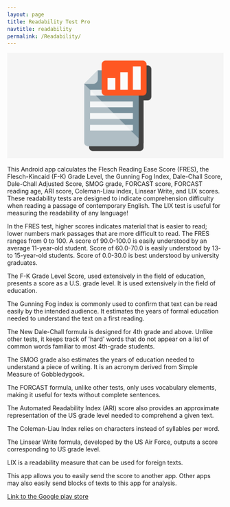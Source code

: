 ```yaml
---
layout: page
title: Readability Test Pro
navtitle: readability
permalink: /Readability/
---
```


![readability banner](/assets/readability/1024x500.png)

This Android app calculates the Flesch Reading Ease Score (FRES), the Flesch-Kincaid (F-K) Grade Level, the Gunning Fog Index, Dale-Chall Score, Dale-Chall Adjusted Score, SMOG grade, FORCAST score, FORCAST reading age, ARI score, Coleman-Liau index, Linsear Write, and LIX scores.
These readability tests are designed to indicate comprehension difficulty when reading a passage of contemporary English. The LIX test is useful for measuring the readability of any language!

In the FRES test, higher scores indicates material that is easier to read; lower numbers mark passages that are more difficult to read. The FRES ranges from 0 to 100. A score of 90.0-100.0 is easily understood by an average 11-year-old student. Score of 60.0-70.0 is easily understood by 13- to 15-year-old students. Score of 0.0-30.0 is best understood by university graduates.

The F-K Grade Level Score, used extensively in the field of education, presents a score as a U.S. grade level. It is used extensively in the field of education.

The Gunning Fog index is commonly used to confirm that text can be read easily by the intended audience. It estimates the years of formal education needed to understand the text on a first reading.

The New Dale-Chall formula is designed for 4th grade and above. Unlike other tests, it keeps track of 'hard' words that do not appear on a list of common words familiar to most 4th-grade students.

The SMOG grade also estimates the years of education needed to understand a piece of writing. It is an acronym derived from Simple Measure of Gobbledygook.

The FORCAST formula, unlike other tests, only uses vocabulary elements, making it useful for texts without complete sentences.

The Automated Readability Index (ARI) score also provides an approximate representation of the US grade level needed to comprehend a given text.

The Coleman-Liau Index relies on characters instead of syllables per word.

The Linsear Write formula, developed by the US Air Force, outputs a score corresponding to US grade level.

LIX is a readability measure that can be used for foreign texts.

This app allows you to easily send the score to another app. Other apps may also easily send blocks of texts to this app for analysis.

[Link to the Google play store](https://play.google.com/store/apps/details?id=com.rightfromleftsw.readinglevel.pro)